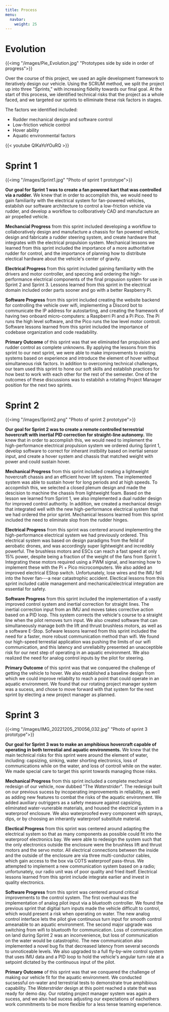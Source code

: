 ```yaml
---
title: Process
menu:
  navbar:
    weight: 25
---
```

# Evolution

{{<img "/images/Pie_Evolution.jpg" "Prototypes side by side in order of progress">}}

Over the course of this project, we used an agile development framework to iteratively design our vehicle. Using the SCRUM method, we split the project up into three "Sprints," with increasing fidelity towards our final goal. At the start of this process, we identified technical risks that the project as a whole faced, and we targeted our sprints to elliminate these risk factors in stages. 

The factors we identified included:
- Rudder mechanical design and software control
- Low-friction vehicle control
- Hover ability
- Aquatic environmental factors

{{< youtube QIKaYoYOuRQ >}}

# Sprint 1

{{<img "/images/Sprint1.jpg" "Photo of sprint 1 prototype">}}

**Our goal for Sprint 1 was to create a fan powered kart that was controlled via a rudder.** We knew that in order to accomplish this, we would need to gain familiarity with the electrical system for fan-powered vehicles, estabilsh our software architecture to control a low-friction vehicle via rudder, and develop a workflow to collboratively CAD and manufacture an air propelled vehicle. 

**Mechancial Progress** from this sprint included developing a workflow to collaboratively design and manufacture a chassis for fan powered vehicle, design and fabricate a rudder steering system, and create hardware that integrates with the electrical propulsion system. Mechanical lessons we learned from this sprint included the importance of a more authoritative rudder for control, and the importance of planning how to distribute electical hardware about the vehicle's center of gravity.

**Electrical Progress** from this sprint included gaining familiarity with the drivers and motor controller, and speccing and ordering the high-performance electrical components of the final propusion system for use in Sprint 2 and Sprint 3. Lessons learned from this sprint in the electrical domain included order parts sooner and go with a better Raspberry Pi.

**Software Progress** from this sprint included creating the website backend for controlling the vehicle over wifi, implementing a Discord bot to communicate the IP address for autostarting, and creating the framework of having two onboard micro-computers: a Raspberri Pi and a Pi Pico. The Pi runs the high level software, and the Pico runs the low level motor controll. Software lessons learned from this sprint included the importance of codebase organization and code readability.

**Primary Outcome** of this sprint was that we eliminated fan propulsion and rudder control as complete unknowns. By applying the lessons from this sprint to our next sprint, we were able to make improvements to existing systems based on experience and introduce the element of hover without simultaneous risk factors. In addition to overcoming technical challenges, our team used this sprint to hone our soft skills and establish practices for how best to work with each other for the rest of the semester. One of the outcomes of these discussions was to estabilsh a rotating Project Manager position for the next two sprints.

# Sprint 2

{{<img "/images/Sprint2.png" "Photo of sprint 2 prototype">}}

**Our goal for Sprint 2 was to create a remote controlled terrestrial hovercraft with inertial PID correction for straight-line autonomy.** We knew that in order to accomplish this, we would need to implement the high-performance electrical propulsion system we ordered during Sprint 1, develop software to correct for inherant instbility based on inertial sensor input, and create a hover system and chassis that matched weight with power and could sustain hover.

**Mechanical Progress** from this sprint included creating a lightweight hovercraft chassis and an efficient hover lift system. The implemented system was able to sustain hover for long periods and at high speeds. To accopmlish this, we selected a closed plenum design and made the descision to machine the chassis from lightweight foam. Based on the lesson we learned from Sprint 1, we also implemented a dual rudder design for improved control authority. In addition, we created a mechanical design that integrated well with the new high-performance electrical system that we had ordered the prior sprint. Mechanical lessons learned from this sprint included the need to eliminate slop from the rudder hinges.

**Electrical Progress** from this sprint was centered around implementing the high-performance electrical system we had previously ordered. This electrical system was based on design paradigms from the feild of aerobatic drones, and was accordingly super lightweight and incredibly powerful. The brushless motors and ESCs can reach a fast speed at only 15% power, despite being a fraction of the weight of the fans from Sprint 1. Integrating these motors required using a PWM signal, and learning how to implement these with the Pi + Pico microcomputers. We also added an improved electrical EStop switch. Unfortunately, lose wires and the IMU fell into the hover fan---a near catastrophic accident. Electical lessons from this sprint included cable management and mechanical/electrical integration are essential for safety.

**Software Progress** from this sprint included the implementation of a vastly improved control system and inertial correction for straight lines. The inertial correction input from an IMU and moves takes corrective action based on a PID loop. This system corrects the vehicle's course to a straight line when the pilot removes turn input. We also created software that can simultaneously manage both the lift and thrust brushless motors, as well as a software E-Stop. Sofware lessons learned from this sprint included the need for a faster, more robust communication method than wifi. We found our high-speed terrestial application was pushing the limits of our wifi communication, and this latency and unreliabilty presented an unacceptible risk for our next step of operating in an aquatic environment. We also realized the need for analog control inputs by the pilot for steering. 

**Primary Outcome** of this sprint was that we conquered the challenge of getting the vehicle to hover. We also established a baseline design from which we could improve reliabilty to reach a point that could operate in an aquatic environment. We found that our rotating project manager system was a sucess, and chose to move forward with that system for the next sprint by electing a new project manager as planned.

# Sprint 3

{{<img "/images/IMG_20221205_210056_032.jpg" "Photo of sprint 3 prototype">}}

**Our goal for Sprint 3 was to make an amphibious hovercraft capable of operating in both terrestial and aquatic environments.** We knew that the main technical risks for this sprint were around the element of water, including: capsizing, sinking, water shorting electronics, loss of communications while on the water, and loss of controll while on the water. We made special care to target this sprint towards managing those risks.

**Mechanical Progress** from this sprint included a complete mechanical redesign of our vehicle, now dubbed "The *Waterstrider*". The redesign built on our previous sucess by incoperating improvements in reliability, as well as adding new features to combat the risks of the aquatic environment. We added auxiliary outriggers as a safety measure against capsizing, eliminated water-vunerable materials, and housed the electrical system in a waterproof enclosure. We also waterproofed every component with sprays, dips, or by choosing an inherantly waterproof substitute material.

**Electical Progress** from this sprint was centered around adapting the electrical system so that as many components as possible could fit into the waterproof electronics bay. We were able to redesign the system such that the only electronics outside the enclosure were the brushless lift and thrust motors and the servo motor. All electrical connections between the inside and the outside of the enclosure are via three multi-conductor cables, which gain access to the box via COTS waterproof pass-thrus. We attempted to implement a new communication system based on a radio; unfortunately, our radio unit was of poor quality and fried itself. Electrical lessons learned from this sprint include integrate earlier and invest in quality electronics.

**Software Progress** from this sprint was centered around critical improvements to the control system. The first overhaul was the implementation of analog pilot input via a bluetooth controller. We found the previous sprint that digitial turn inputs made the vehicle difficult to control, which would present a risk when operating on water. The new analog control interface lets the pilot give continuous turn input for smooth control ameanable to an aquatic environment. The second major upgrade was switching from wifi to bluetooth for communication. Loss of communication on land during Sprint 2 was an inconvenience, but loss of communication on the water would be catastrophic. The new communication also implemented a novel bug fix that decreased latency from several seconds to unnoticeable levels. We also upgraded to a full fly-by-wire control system that uses IMU data and a PID loop to hold the vehicle's angular turn rate at a setpoint dictated by the continuous input of the pilot.

**Primary Outcome** of this sprint was that we conquered the challenge of making our vehicle fit for the aquatic environment. We conducted sucsessful on-water and terrestrial tests to demonstrate true amphibious capability. The *Waterstrider* design at this point reached a state that was ready for demo day. Our rotating project manager system was again a sucess, and we also had sucess adjusting our expectations of eachothers work commitments to be more flexible for a less tense teaming experience.
